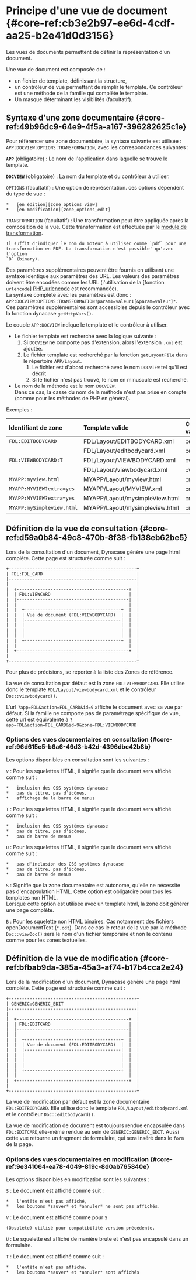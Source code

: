 # Principe d'une vue de document {#core-ref:cb3e2b97-ee6d-4cdf-aa25-b2e41d0d3156}
 
Les vues de documents permettent de définir la représentation d'un document.

Une vue de document est composée de :

*   un fichier de template, définissant la structure,
*   un contrôleur de vue permettant de remplir le template.
    Ce contrôleur est une méthode de la famille qui complète le template.
*   Un masque déterminant les visibilités (facultatif).



## Syntaxe d'une zone documentaire {#core-ref:49b96dc9-64e9-4f5a-a167-396282625c1e}


Pour référencer une zone documentaire, la syntaxe suivante est utilisée :
`APP:DOCVIEW:OPTIONS:TRANSFORMATION`, avec les correspondances suivantes :

**`APP`** (obligatoire)
:   Le nom de l'application dans laquelle se trouve le template.

**`DOCVIEW`** (obligatoire)
:   La nom du template et du contrôleur à utiliser.

`OPTIONS` (facultatif)
:   Une option de représentation. ces options dépendent du type de vue :
    
    *   [en édition][zone_options_view]
    *   [en modification][zone_options_edit]

`TRANSFORMATION` (facultatif)
:   Une transformation peut être appliquée après la composition de la vue. Cette
    transformation est effectuée par le [module de transformation][TE].
    
    Il suffit d'indiquer le nom du moteur à utiliser comme `pdf` pour une
    transformation en PDF. La transformation n'est possible' qu'avec l'option
    `B` (binary).


Des paramètres supplémentaires peuvent être fournis en utilisant une syntaxe
identique aux paramètres des URL. Les valeurs des paramètres doivent être
encodées comme les URL (l'utilisation de la [fonction `urlencode`]
[PHP_urlencode] est recommandée).  
La syntaxe complète avec les paramètres est donc :
`APP:DOCVIEW:OPTIONS:TRANSFORMATION?param1=valeur1[&param=valeur]*`.  
Ces paramètres supplémentaires sont accessibles depuis le contrôleur avec la
fonction dynacase `getHttpVars()`.

Le couple `APP:DOCVIEW` indique le template et le contrôleur à utiliser.

*   Le fichier template est recherché avec la logique suivante :
    1.  Si `DOCVIEW` ne comporte pas d'extension, alors l'extension `.xml` est
        ajoutée.
    1.  Le fichier template est recherché par la fonction `getLayoutFile` dans le
        répertoire `APP/Layout`.
        1.  Le fichier est d'abord recherché avec le nom `DOCVIEW` tel qu'il est
            décrit
        1.  Si le fichier n'est pas trouvé, le nom en minuscule est recherché.
*   Le nom de la méthode est le nom `DOCVIEW`.  
    Dans ce cas, la casse du nom de la méthode n'est pas prise en compte
    (comme pour les méthodes de PHP en général).

Exemples :

|    Identifiant de zone    |        Template valide         | Contrôleur valide |
| :------------------------ | :----------------------------- | :---------------- |
| `FDL:EDITBODYCARD`        | FDL/Layout/EDITBODYCARD.xml    | ::editbodycard()  |
|                           | FDL/Layout/editbodycard.xml    | ::editBodyCard()  |
| `FDL:VIEWBODYCARD:T`      | FDL/Layout/VIEWBODYCARD.xml    | ::viewBodyCard()  |
|                           | FDL/Layout/viewbodycard.xml    | ::viewbodycard()  |
| `MYAPP:myview.html`       | MYAPP/Layout/myview.html       | ::myView()        |
| `MYAPP:MYVIEW?extra=yes`  | MYAPP/Layout/MYVIEW.xml        | ::myview()        |
| `MYAPP:MYVIEW?extra=yes`  | MYAPP/Layout/mysimpleView.html | ::mySimpleView()  |
| `MYAPP:mySimpleview.html` | MYAPP/Layout/mysimpleview.html | ::mySimpleView()  |

## Définition de la vue de consultation {#core-ref:d59a0b84-49c8-470b-8f38-fb138eb62be5}

Lors de la consultation d'un document, Dynacase génère une page html complète.
Cette page est structurée comme suit :

    +-------------------------------------------------+
    | FDL:FDL_CARD                                    |
    |-------------------------------------------------|
    |                                                 |
    |  +-------------------------------------------+  |
    |  | FDL:VIEWCARD                              |  |
    |  |-------------------------------------------|  |
    |  |                                           |  |
    |  |  +-------------------------------------+  |  |
    |  |  | Vue de document (FDL:VIEWBODYCARD)  |  |  |
    |  |  |-------------------------------------|  |  |
    |  |  |                                     |  |  |
    |  |  |                                     |  |  |
    |  |  |                                     |  |  |
    |  |  +-------------------------------------+  |  |
    |  |                                           |  |
    |  +-------------------------------------------+  |
    |                                                 |
    +-------------------------------------------------+

Pour plus de précisions, se reporter à la liste des <span class="fixme" data-assignedto="MCO">Zones de référence</span>.

La vue de consultation par défaut est la zone `FDL:VIEWBODYCARD`. Elle utilise 
donc le template `FDL/Layout/viewbodycard.xml` et le contrôleur 
`Doc::viewbodycard()`.

L'url `?app=FDL&action=FDL_CARD&id=9` affiche le document avec sa vue par défaut.
Si la famille ne comporte pas de paramétrage spécifique de vue, cette url est 
équivalente à `?app=FDL&action=FDL_CARD&id=9&zone=FDL:VIEWBODYCARD`

### Options des vues documentaires en consultation {#core-ref:96d615e5-b6a6-46d3-b42d-4396dbc42b8b}

Les options disponibles en consultation sont les suivantes :

`V`
:   Pour les squelettes HTML, il signifie que le document sera affiché comme
    suit :
    
    *   inclusion des CSS systèmes dynacase
    *   pas de titre, pas d'icônes,
    *   affichage de la barre de menus
    
`T`
:   Pour les squelettes HTML, il signifie que le document sera affiché comme
    suit :
    
    *   inclusion des CSS systèmes dynacase
    *   pas de titre, pas d'icônes,
    *   pas de barre de menus

`U`
:   Pour les squelettes HTML, il signifie que le document sera affiché comme
    suit :
    
    *   pas d'inclusion des CSS systèmes dynacase
    *   pas de titre, pas d'icônes,
    *   pas de barre de menus

`S`
:   Signifie que la zone documentaire est autonome, qu'elle ne nécessite pas
    d'encapsulation HTML. Cette option est obligatoire pour tous les
    templates non HTML.  
    Lorsque cette option est utilisée avec un template html, la zone doit
    générer une page complète.

`B`
:   Pour les squelette non HTML binaires.
    Cas notamment des fichiers openDocumentText (`*.odt`).
    Dans ce cas le retour de la vue par la méthode `Doc::viewDoc()`
    sera le nom d'un fichier temporaire et non le contenu comme pour les zones
    textuelles.

## Définition de la vue de modification {#core-ref:bfbab9da-385a-45a3-af74-b17b4cca2e24}

Lors de la modification d'un document, Dynacase génère une page html complète.
Cette page est structurée comme suit :

    +-------------------------------------------------+
    | GENERIC:GENERIC_EDIT                            |
    |-------------------------------------------------|
    |                                                 |
    |  +-------------------------------------------+  |
    |  | FDL:EDITCARD                              |  |
    |  |-------------------------------------------|  |
    |  |                                           |  |
    |  |  +-------------------------------------+  |  |
    |  |  | Vue de document (FDL:EDITBODYCARD)  |  |  |
    |  |  |-------------------------------------|  |  |
    |  |  |                                     |  |  |
    |  |  |                                     |  |  |
    |  |  |                                     |  |  |
    |  |  +-------------------------------------+  |  |
    |  |                                           |  |
    |  +-------------------------------------------+  |
    |                                                 |
    +-------------------------------------------------+

La vue de modification par défaut est la zone documentaire `FDL:EDITBODYCARD`.
Elle utilise donc le template `FDL/Layout/editbodycard.xml` et le contrôleur 
`Doc::editbodycard()`.

La vue de modification de document est toujours rendue encapsulée dans 
`FDL:EDITCARD`,elle-même rendue au sein de `GENERIC:GENERIC_EDIT`. Aussi 
cette vue retourne un fragment de formulaire, qui sera inséré dans 
le `form` de la page.

### Options des vues documentaires en modification {#core-ref:9e341064-ea78-4049-819c-8d0ab765840e}

Les options disponibles en modification sont les suivantes :

`S`
:   Le document est affiché comme suit :
    
    *   l'entête n'est pas affiché,
    *   les boutons *sauver* et *annuler* ne sont pas affichés.

`V`
:   Le document est affiché comme pour `S`
    
    (Obsolète) utilisé pour compatibilité version précédente.

`U`
:   Le squelette est affiché de manière brute et n'est pas encapsulé dans un
    formulaire.

`T`
:   Le document est affiché comme suit :
    
    *   l'entête n'est pas affiché,
    *   les boutons *sauver* et *annuler* sont affichés




<!-- links -->
[default_view_controleur]: #core-ref:1b7cb4c6-df1e-4124-8f5d-deaeac92561b
[CVDOC]: #core-ref:017f061a-7c12-42f8-aa9b-276cf706e7e0
[TE]: #FIXME
[zone_options_view]: #core-ref:96d615e5-b6a6-46d3-b42d-4396dbc42b8b
[zone_options_edit]: #core-ref:9e341064-ea78-4049-819c-8d0ab765840e
[PHP_urlencode]: http://php.net/manual/fr/function.urlencode.php "fonction urlencode sur php.net"